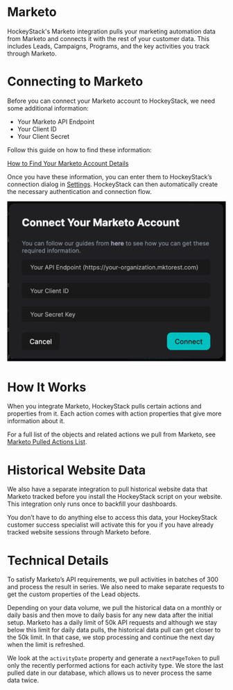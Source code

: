 # Marketo

HockeyStack's Marketo integration pulls your marketing automation data from Marketo and connects it with the rest of your customer data. This includes Leads, Campaigns, Programs, and the key activities you track through Marketo.

# Connecting to Marketo

Before you can connect your Marketo account to HockeyStack, we need some additional information:

- Your Marketo API Endpoint
- Your Client ID
- Your Client Secret

Follow this guide on how to find these information: 

[How to Find Your Marketo Account Details](Marketo/How-to-Find-Your-Marketo-Account-Details.md)

Once you have these information, you can enter them to HockeyStack’s connection dialog in [Settings](https://hockeystack.com/dashboard/settings). HockeyStack can then automatically create the necessary authentication and connection flow.

![Screenshot 2023-11-22 at 18.14.43.png](Marketo/Screenshot_2023-11-22_at_18.14.43.png)

# How It Works

When you integrate Marketo, HockeyStack pulls certain actions and properties from it. Each action comes with action properties that give more information about it.

For a full list of the objects and related actions we pull from Marketo, see [Marketo Pulled Actions List](Marketo/Marketo-Pulled-Actions-List.md).

# Historical Website Data

We also have a separate integration to pull historical website data that Marketo tracked before you install the HockeyStack script on your website. This integration only runs once to backfill your dashboards.

You don’t have to do anything else to access this data, your HockeyStack customer success specialist will activate this for you if you have already tracked website sessions through Marketo before.

# Technical Details

To satisfy Marketo’s API requirements, we pull activities in batches of 300 and process the result in series. We also need to make separate requests to get the custom properties of the Lead objects. 

Depending on your data volume, we pull the historical data on a monthly or daily basis and then move to daily basis for any new data after the initial setup. Marketo has a daily limit of 50k API requests and although we stay below this limit for daily data pulls, the historical data pull can get closer to the 50k limit. In that case, we stop processing and continue the next day when the limit is refreshed.

We look at the `activityDate` property and generate a `nextPageToken` to pull only the recently performed actions for each activity type. We store the last pulled date in our database, which allows us to never process the same data twice.